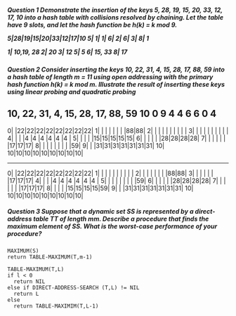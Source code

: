 <h5>
Question 1 
Demonstrate the insertion of the keys 5, 28, 19, 15, 20, 33, 12, 17, 10 into a hash table with collisions
resolved by chaining. Let the table have 9 slots, and let the hash function be h(k) = k mod 9.

5|28|19|15|20|33|12|17|10
5| 1| 1| 6| 2| 6| 3| 8| 1

1| 10,19, 28
2| 20
3| 12
5| 5
6| 15, 33
8| 17

</h5>

<h5>
Question 2
Consider inserting the keys 10, 22, 31, 4, 15, 28, 17, 88, 59 into a hash table of length m = 11
using open addressing with the primary hash function h(k) = k mod m. 
Illustrate the result of inserting these keys using linear probing and quadratic probing
</h5>

10, 22, 31, 4, 15, 28, 17, 88,  59
 10  0   9  4  4   6    6    0    4
------------------------------
 0|   |22|22|22|22|22|22|22|22|
 1|   |  |  |  |  |  |  |88|88|
 2|   |  |  |  |  |  |  |  |  |
 3|   |  |  |  |  |  |  |  |  |
 4|   |  |  |4 |4 |4 |4 |4 |4 |
 5|   |  |  |  |15|15|15|15|15|
 6|   |  |  |  |  |28|28|28|28|
 7|   |  |  |  |  |  |17|17|17|
 8|   |  |  |  |  |  |  |  |59|
 9|   |  |31|31|31|31|31|31|31|
10| 10|10|10|10|10|10|10|10|10|


--------------------------------
 0|   |22|22|22|22|22|22|22|22|
 1|   |  |  |  |  |  |  |  |  |
 2|   |  |  |  |  |  |  |88|88|
 3|   |  |  |  |  |  |17|17|17|
 4|   |  |  |4 |4 |4 |4 |4 |4 |
 5|   |  |  |  |  |  |  |  |59|
 6|   |  |  |  |  |28|28|28|28|
 7|   |  |  |  |  |  |17|17|17|
 8|   |  |  |  |15|15|15|15|59|
 9|   |  |31|31|31|31|31|31|31|
10| 10|10|10|10|10|10|10|10|10|


<h5>
 Question 3
 Suppose that a dynamic set SS is represented by a direct-address table TT of length mm. 
 Describe a procedure that finds the maximum element of SS. What is the worst-case performance of your procedure?
 </h5>
 
 ```
 MAXIMUM(S)
 return TABLE-MAXIMUM(T,m-1)
 
 TABLE-MAXIMUM(T,L)
 if l < 0
   return NIL
 else if DIRECT-ADDRESS-SEARCH (T,L) != NIL
   return L
 else
   return TABLE-MAXIMIM(T,L-1)
   
  ```
   
   
 
 


 

